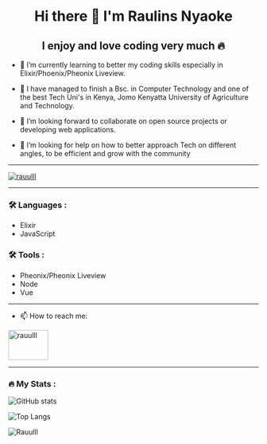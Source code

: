<h1 align="center"> Hi there 👋 I'm Raulins Nyaoke </h1>

<h2 align="center"> I enjoy and love coding very much 🔥 </h2>

- 🔭 I’m currently learning to better my coding skills especially in Elixir/Phoenix/Pheonix Liveview.

- 🌱 I have managed to finish a Bsc. in Computer Technology and one of the best Tech Uni's in Kenya, Jomo Kenyatta University of Agriculture and Technology.

- 👯 I’m looking forward to collaborate on open source projects or developing web applications.

- 🤔 I’m looking for help on how to better approach Tech on different angles, to be efficient and grow with the community

---
<p align="left">
  <a href="https://github.com/ryo-ma/github-profile-trophy">
    <img src="https://github-profile-trophy.vercel.app/?username=Rauulll" alt="rauulll" />
  </a>
</p>

---


### 🛠️ Languages :

- Elixir
- JavaScript
  
### 🛠️ Tools :
- Pheonix/Pheonix Liveview
- Node
- Vue
---


- 📫 How to reach me:
<p align="left">
  <a href="https://www.linkedin.com/in/raulins-nyaoke-a7aba61aa/" target="blank">
    <img align="center" src="https://img.icons8.com/?size=80&id=MR3dZdlA53te&format=png" alt="rauulll" height="60" width="80" />
  </a>
</p>

---

### 🔥 My Stats :
![GitHub stats](https://github-readme-stats.vercel.app/api?username=Rauulll&show_icons=true&theme=dracula) </p>
![Top Langs](https://github-readme-stats.vercel.app/api/top-langs/?username=Rauulll&layout=compact&theme=dracula) </p>


<p><img align="center" src="https://github-readme-streak-stats.herokuapp.com/?user=Rauulll&" alt="Rauulll" /></p>
<!--
**Rauulll/Rauulll** is a ✨ _special_ ✨ repository because its `README.md` (this file) appears on your GitHub profile.

Here are some ideas to get you started:

- 🔭 I’m currently working on ...
- 🌱 I’m currently learning ...
- 👯 I’m looking to collaborate on ...
- 🤔 I’m looking for help with ...
- 💬 Ask me about ...
- 📫 How to reach me: ...
- 😄 Pronouns: ...
- ⚡ Fun fact: ...
-->

